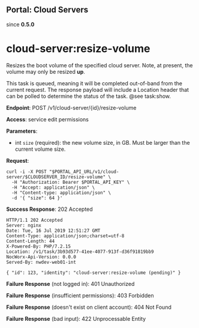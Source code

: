 Portal: Cloud Servers
---------------------

since **0.5.0**

cloud-server:resize-volume
==========================

Resizes the boot volume of the specified cloud server. Note, at present, the volume may only be resized **up**.

This task is queued, meaning it will be completed out-of-band from the current request. The response payload will include a Location header that can be polled to determine the status of the task. @see task:show.

**Endpoint**: POST /v1/cloud-server/{id}/resize-volume

**Access**: service edit permissions

**Parameters**:
- int `size` (required): the new volume size, in GB. Must be larger than the current volume size.

**Request**:
```
curl -i -X POST "$PORTAL_API_URL/v1/cloud-server/$CLOUDSERVER_ID/resize-volume" \
  -H "Authorization: Bearer $PORTAL_API_KEY" \
  -H "Accept: application/json" \
  -H "Content-type: application/json" \
  -d '{ "size": 64 }'
```

**Success Response**: 202 Accepted
```
HTTP/1.1 202 Accepted
Server: nginx
Date: Tue, 16 Jul 2019 12:51:27 GMT
Content-Type: application/json;charset=utf-8
Content-Length: 44
X-Powered-By: PHP/7.2.15
Location: /v1/task/3b93d577-41ee-4077-913f-d36f91819bb9
NocWorx-Api-Version: 0.0.0
Served-By: nwdev-web01-int

{ "id": 123, "identity": "cloud-server:resize-volume (pending)" }
```

**Failure Response** (not logged in): 401 Unauthorized

**Failure Response** (insufficient permissions): 403 Forbidden

**Failure Response** (doesn't exist on client account): 404 Not Found

**Failure Response** (bad input): 422 Unprocessable Entity
